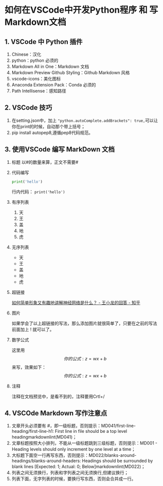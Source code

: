# 如何在VSCode中开发Python程序 和 写 Markdown文档

## 1. VSCode 中 Python 插件

1. Chinese：汉化
2. python：python 必须的
3. Markdown All in One：Markdown 文档
4. Markdown Preview Github Styling：Github Markdown 风格
5. vscode-icons：美化图标
6. Anaconda Extension Pack：Conda 必须的
7. Path Intellisense：感知路径

## 2. VSCode 技巧

1. 在setting.json中，加上 `"python.autoComplete.addBrackets": true,`可以让你在print的时候，自动那个带上括号；
2. pip install autopep8,遵循pep8代码规范。

## 3. 使用VSCode 编写 MarkDown 文档

1. 标题
   以#的数量来算，正文不需要#

2. 代码编写

    ```python
    print('hello')
    ```

    行内代码： `print('hello')`

3. 有序列表

   1. 天
   2. 王
   3. 盖
   4. 地
   5. 虎

4. 无序列表

   - 天
   - 王
   - 盖
   - 地
   - 虎
  
5. 超链接

    [如何简单形象又有趣地讲解神经网络是什么？ - 王小龙的回答 - 知乎](https://www.zhihu.com/question/22553761/answer/36429105)

6. 图片

    如果学会了以上超链接的写法，那么添加图片就很简单了，只要在之前的写法前面加上 ! 就可以了。

7. 数学公式

    这里用$$ 你的公式:z=wx+b $$ 来写，效果如下：
    $$ 你的公式:z=wx+b $$

8. 注释

    注释在文档预览中，是看不到的，注释要用Crtl+/

## 4. VSCOde Markdown 写作注意点

1. 文章开头必须要有 #，即一级标题，否则提示：MD041/first-line-heading/first-line-h1: First line in file should be a top level headingmarkdownlint(MD041)；
2. 文章标题按照大小排列，不能从一级标题跳到三级标题，否则提示：MD001 - Heading levels should only increment by one level at a time；
3. 大标题下面空一行再写东西，否则提示：MD022/blanks-around-headings/blanks-around-headers: Headings should be surrounded by blank lines [Expected: 1; Actual: 0; Below]markdownlint(MD022)；
4. 列表之间无须换行，列表和字列表之间无须换行,但建议换行；
5. 列表下面，无字列表的时候，要换行写东西，否则会合并成一行。
